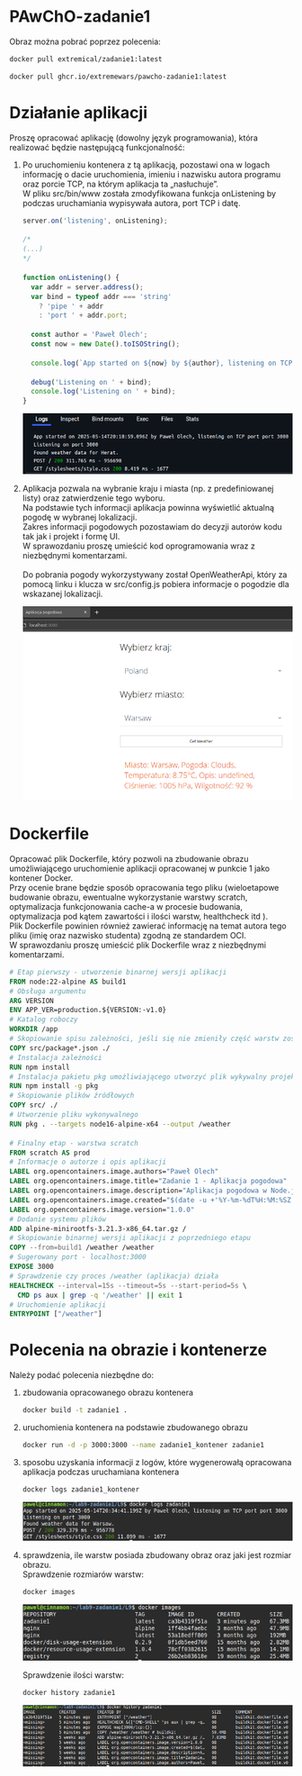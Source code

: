 # PAwChO-zadanie1

Obraz można pobrać poprzez polecenia:
```bash
docker pull extremical/zadanie1:latest
```
```bash
docker pull ghcr.io/extremewars/pawcho-zadanie1:latest
```

# Działanie aplikacji

Proszę opracować aplikację (dowolny język programowania), która realizować będzie następującą
funkcjonalność:
1. Po uruchomieniu kontenera z tą aplikacją, pozostawi ona w logach informację o dacie
uruchomienia, imieniu i nazwisku autora programu oraz porcie TCP, na którym aplikacja ta
„nasłuchuje”.  
   W pliku src/bin/www została zmodyfikowana funkcja onListening by podczas uruchamiania wypisywała autora, port TCP i datę.
   ```js
   server.on('listening', onListening);
   
   /*
   (...)
   */
   
   function onListening() {
     var addr = server.address();
     var bind = typeof addr === 'string'
       ? 'pipe ' + addr
       : 'port ' + addr.port;
   
     const author = 'Paweł Olech';
     const now = new Date().toISOString();
     
     console.log(`App started on ${now} by ${author}, listening on TCP port ${bind}`);
   
     debug('Listening on ' + bind);
     console.log('Listening on ' + bind);
   }
   ```
   
   ![Logi startowe](./zdjecia/starting_logs.png)

2. Aplikacja pozwala na wybranie kraju i miasta (np. z predefiniowanej listy) oraz zatwierdzenie tego wyboru.  
Na podstawie tych informacji aplikacja powinna wyświetlić aktualną pogodę w wybranej lokalizacji.  
Zakres informacji pogodowych pozostawiam do decyzji autorów kodu tak jak i projekt i formę UI.  
W sprawozdaniu proszę umieścić kod oprogramowania wraz z niezbędnymi komentarzami.  
\
Do pobrania pogody wykorzystywany został OpenWeatherApi, który za pomocą linku i klucza w src/config.js pobiera informacje o pogodzie dla wskazanej lokalizacji.

   ![Zdjęcie strony](./zdjecia/website.png)

# Dockerfile

Opracować plik Dockerfile, który pozwoli na zbudowanie obrazu umożliwiającego uruchomienie
aplikacji opracowanej w punkcie 1 jako kontener Docker.  
Przy ocenie brane będzie sposób opracowania tego pliku (wieloetapowe budowanie obrazu, ewentualne wykorzystanie warstwy
scratch, optymalizacja funkcjonowania cache-a w procesie budowania, optymalizacja pod kątem
zawartości i ilości warstw, healthcheck itd ).  
Plik Dockerfile powinien również zawierać informację na
temat autora tego pliku (imię oraz nazwisko studenta) zgodną ze standardem OCI.  
W sprawozdaniu proszę umieścić plik Dockerfile wraz z niezbędnymi komentarzami.

```dockerfile
# Etap pierwszy - utworzenie binarnej wersji aplikacji
FROM node:22-alpine AS build1
# Obsługa argumentu
ARG VERSION
ENV APP_VER=production.${VERSION:-v1.0}
# Katalog roboczy
WORKDIR /app
# Skopiowanie spisu zależności, jeśli się nie zmieniły część warstw zostanie pobrana z cache'a
COPY src/package*.json ./
# Instalacja zależności
RUN npm install
# Instalacja pakietu pkg umożliwiającego utworzyć plik wykywalny projektu
RUN npm install -g pkg
# Skopiowanie plików źródłowych
COPY src/ ./
# Utworzenie pliku wykonywalnego
RUN pkg . --targets node16-alpine-x64 --output /weather

# Finalny etap - warstwa scratch
FROM scratch AS prod
# Informacje o autorze i opis aplikacji
LABEL org.opencontainers.image.authors="Paweł Olech"
LABEL org.opencontainers.image.title="Zadanie 1 - Aplikacja pogodowa"
LABEL org.opencontainers.image.description="Aplikacja pogodowa w Node.js"
LABEL org.opencontainers.image.created="$(date -u +'%Y-%m-%dT%H:%M:%SZ')"
LABEL org.opencontainers.image.version="1.0.0"
# Dodanie systemu plików
ADD alpine-minirootfs-3.21.3-x86_64.tar.gz /
# Skopiowanie binarnej wersji aplikacji z poprzedniego etapu
COPY --from=build1 /weather /weather
# Sugerowany port - localhost:3000
EXPOSE 3000
# Sprawdzenie czy proces /weather (aplikacja) działa
HEALTHCHECK --interval=15s --timeout=5s --start-period=5s \
  CMD ps aux | grep -q '/weather' || exit 1
# Uruchomienie aplikacji
ENTRYPOINT ["/weather"]
```

# Polecenia na obrazie i kontenerze

Należy podać polecenia niezbędne do:
1. zbudowania opracowanego obrazu kontenera  
   ```bash
   docker build -t zadanie1 .
   ```
2. uruchomienia kontenera na podstawie zbudowanego obrazu  
   ```bash
   docker run -d -p 3000:3000 --name zadanie1_kontener zadanie1
   ```
3. sposobu uzyskania informacji z logów, które wygenerowałą opracowana aplikacja podczas uruchamiana kontenera  
   ```bash
   docker logs zadanie1_kontener
   ```
   ![Działanie polecenia docker logs](./zdjecia/docker_logs.png)
     
5. sprawdzenia, ile warstw posiada zbudowany obraz oraz jaki jest rozmiar obrazu.  
   Sprawdzenie rozmiarów warstw:
   ```bash
   docker images
   ```
   ![Działanie polecenia docker images](./zdjecia/docker_images.png)
     
   Sprawdzenie ilości warstw:  
   ```bash
   docker history zadanie1
   ```
   ![Działanie polecenia docker history](./zdjecia/docker_history.png)
